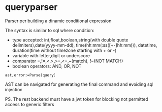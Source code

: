 # queryparser

Parser per building a dinamic conditional expression

The syntax is similar to sql where condition:
 - type accepted: int,float,boolean,string(with double quote delimiters),date(yyyy-mm-dd), time(hh:mm(:ss([+-]hh:mm))), datetime, duration(time without timezone starting with + or -)
 - variable with letter,digit or underscore
 - comparator =,!=,<,>,>=,<=,~(match), !~(NOT MATCH)
 - boolean operators: AND, OR, NOT
 

`ast,error:=Parse(query) `

AST can be navigated for generating the final command and evoiding sql injection

PS. The rest backend must have a jwt token for blocking not permitted access to generic filters
 
